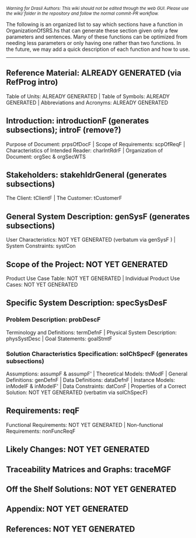 <small><i>Warning for Drasil Authors: This wiki should not be edited through the web GUI. Please use the wiki/ folder in the repository and follow the normal commit-PR workflow.</i></small>

The following is an organized list to say which sections have a function in OrganizationOfSRS.hs that can generate these section given only a few parameters and sentences. Many of these functions can be optimized from needing less parameters or only having one rather than two functions. In the future, we may add a quick description of each function and how to use.

***

## Reference Material: ALREADY GENERATED (via RefProg intro)

Table of Units: ALREADY GENERATED | Table of Symbols: ALREADY GENERATED | Abbreviations and Acronyms: ALREADY GENERATED

## Introduction: introductionF (generates subsections); introF (remove?)

Purpose of Document: prpsOfDocF | Scope of Requirements: scpOfReqF | Characteristics of Intended Reader: charIntRdrF | Organization of Document: orgSec & orgSecWTS

## Stakeholders: stakehldrGeneral (generates subsections)

The Client: tClientF | The Customer: tCustomerF

## General System Description: genSysF (generates subsections)

User Characteristics: NOT YET GENERATED (verbatum via genSysF ) | System Constraints: systCon

## Scope of the Project: NOT YET GENERATED

Product Use Case Table: NOT YET GENERATED | Individual Product Use Cases: NOT YET GENERATED

## Specific System Description: specSysDesF

### Problem Description: probDescF

Terminology and Definitions: termDefnF | Physical System Description: physSystDesc | Goal Statements: goalStmtF

### Solution Characteristics Specification: solChSpecF (generates subsections)

Assumptions: assumpF & assumpF' | Theoretical Models: thModF | General Definitions: genDefnF | Data Definitions: dataDefnF | Instance Models: inModelF & inModelF' | Data Constraints: datConF | Properties of a Correct Solution: NOT YET GENERATED (verbatim via solChSpecF)

## Requirements: reqF

Functional Requirements: NOT YET GENERATED | Non-functional Requirements: nonFuncReqF

## Likely Changes: NOT YET GENERATED

## Traceability Matrices and Graphs: traceMGF

## Off the Shelf Solutions: NOT YET GENERATED

## Appendix: NOT YET GENERATED

## References: NOT YET GENERATED